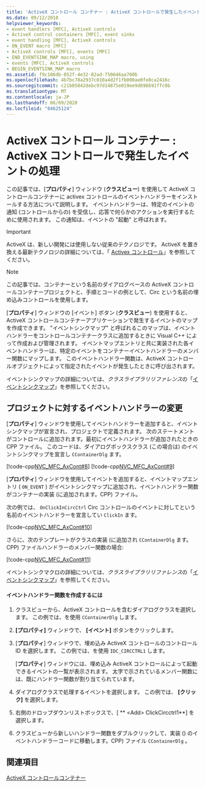 ```yaml
---
title: 'ActiveX コントロール コンテナー : ActiveX コントロールで発生したイベントの処理'
ms.date: 09/12/2018
helpviewer_keywords:
- event handlers [MFC], ActiveX controls
- ActiveX control containers [MFC], event sinks
- event handling [MFC], ActiveX controls
- ON_EVENT macro [MFC]
- ActiveX controls [MFC], events [MFC]
- END_EVENTSINK_MAP macro, using
- events [MFC], ActiveX controls
- BEGIN_EVENTSINK_MAP macro
ms.assetid: f9c106db-052f-4e32-82ad-750646aa760b
ms.openlocfilehash: 4b7bc78a2937c010a4d2f1fb000ae0fe8ca2416c
ms.sourcegitcommit: c21b05042debc97d14875e019ee9d698691ffc0b
ms.translationtype: MT
ms.contentlocale: ja-JP
ms.lasthandoff: 06/09/2020
ms.locfileid: "84625124"
---
```

# <a name="activex-control-containers-handling-events-from-an-activex-control"></a>ActiveX コントロール コンテナー : ActiveX コントロールで発生したイベントの処理

この記事では、[**プロパティ**] ウィンドウ (**クラスビュー**) を使用して ActiveX コントロールコンテナーに activex コントロールのイベントハンドラーをインストールする方法について説明します。 イベントハンドラーは、特定のイベントの通知 (コントロールからの) を受信し、応答で何らかのアクションを実行するために使用されます。 この通知は、イベントの "起動" と呼ばれます。

>[!IMPORTANT]
> ActiveX は、新しい開発には使用しない従来のテクノロジです。 ActiveX を置き換える最新テクノロジの詳細については、「 [Activex コントロール](activex-controls.md)」を参照してください。

> [!NOTE]
> この記事では、コンテナーという名前のダイアログベースの ActiveX コントロールコンテナープロジェクトと、手順とコードの例として、Circ という名前の埋め込みコントロールを使用します。

[**プロパティ**] ウィンドウの [イベント] ボタン (**クラスビュー**) を使用すると、ActiveX コントロールコンテナーアプリケーションで発生するイベントのマップを作成できます。 "イベントシンクマップ" と呼ばれるこのマップは、イベントハンドラーをコントロールコンテナークラスに追加するときに Visual C++ によって作成および管理されます。 イベントマップエントリと共に実装された各イベントハンドラーは、特定のイベントをコンテナーイベントハンドラーのメンバー関数にマップします。 このイベントハンドラー関数は、ActiveX コントロールオブジェクトによって指定されたイベントが発生したときに呼び出されます。

イベントシンクマップの詳細については、*クラスライブラリリファレンス*の「[イベントシンクマップ](reference/event-sink-maps.md)」を参照してください。

## <a name="event-handler-modifications-to-the-project"></a><a name="_core_event_handler_modifications_to_the_project"></a>プロジェクトに対するイベントハンドラーの変更

[**プロパティ**] ウィンドウを使用してイベントハンドラーを追加すると、イベントシンクマップが宣言され、プロジェクトで定義されます。 次のステートメントがコントロールに追加されます。最初にイベントハンドラーが追加されたときの CPP ファイル。 このコードは、ダイアログボックスクラス (この場合は) のイベントシンクマップを宣言し `CContainerDlg` ます。

[!code-cpp[NVC_MFC_AxCont#8](codesnippet/cpp/activex-control-containers-handling-events-from-an-activex-control_1.cpp)]
[!code-cpp[NVC_MFC_AxCont#9](codesnippet/cpp/activex-control-containers-handling-events-from-an-activex-control_2.cpp)]

[**プロパティ**] ウィンドウを使用してイベントを追加すると、イベントマップエントリ ( `ON_EVENT` ) がイベントシンクマップに追加され、イベントハンドラー関数がコンテナーの実装 (に追加されます。CPP) ファイル。

次の例では、 `OnClickInCircCtrl` Circ コントロールのイベントに対してという名前のイベントハンドラーを宣言してい `ClickIn` ます。

[!code-cpp[NVC_MFC_AxCont#10](codesnippet/cpp/activex-control-containers-handling-events-from-an-activex-control_3.cpp)]

さらに、次のテンプレートがクラスの実装 (に追加され `CContainerDlg` ます。CPP) ファイルハンドラーのメンバー関数の場合:

[!code-cpp[NVC_MFC_AxCont#11](codesnippet/cpp/activex-control-containers-handling-events-from-an-activex-control_4.cpp)]

イベントシンクマクロの詳細については、*クラスライブラリリファレンス*の「[イベントシンクマップ](reference/event-sink-maps.md)」を参照してください。

#### <a name="to-create-an-event-handler-function"></a>イベントハンドラー関数を作成するには

1. クラスビューから、ActiveX コントロールを含むダイアログクラスを選択します。 この例では、を使用 `CContainerDlg` します。

1. **[プロパティ]** ウィンドウで、 **[イベント]** ボタンをクリックします。

1. [**プロパティ**] ウィンドウで、埋め込み ActiveX コントロールのコントロール ID を選択します。 この例では、を使用 `IDC_CIRCCTRL1` します。

   [**プロパティ**] ウィンドウには、埋め込み ActiveX コントロールによって起動できるイベントの一覧が表示されます。 太字で示されているメンバー関数には、既にハンドラー関数が割り当てられています。

1. ダイアログクラスで処理するイベントを選択します。 この例では、 **[クリック]** を選択します。

1. 右側のドロップダウンリストボックスで、[ ** \<Add> ClickCircctrl1**] を選択します。

1. クラスビューから新しいハンドラー関数をダブルクリックして、実装 () のイベントハンドラーコードに移動します。CPP) ファイル `CContainerDlg` 。

## <a name="see-also"></a>関連項目

[ActiveX コントロールコンテナー](activex-control-containers.md)
